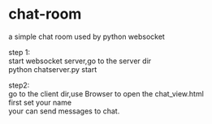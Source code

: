 # chat-room
a simple chat room used by python websocket

step 1:<br />
start websocket server,go to the server dir<br />
python chatserver.py start<br />

step2:<br />
go to the client dir,use Browser to open the chat_view.html<br />
first set your name<br />
your can send messages to chat.<br />
